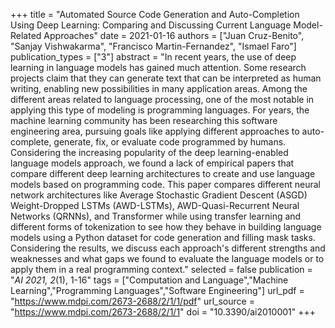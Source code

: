 +++
title = "Automated Source Code Generation and Auto-Completion Using Deep Learning: Comparing and Discussing Current Language Model-Related Approaches"
date = 2021-01-16
authors = ["Juan Cruz-Benito", "Sanjay Vishwakarma", "Francisco Martin-Fernandez", "Ismael Faro"]
publication_types = ["3"]
abstract = "In recent years, the use of deep learning in language models has gained much attention. Some research projects claim that they can generate text that can be interpreted as human writing, enabling new possibilities in many application areas. Among the different areas related to language processing, one of the most notable in applying this type of modeling is programming languages. For years, the machine learning community has been researching this software engineering area, pursuing goals like applying different approaches to auto-complete, generate, fix, or evaluate code programmed by humans. Considering the increasing popularity of the deep learning-enabled language models approach, we found a lack of empirical papers that compare different deep learning architectures to create and use language models based on programming code. This paper compares different neural network architectures like Average Stochastic Gradient Descent (ASGD) Weight-Dropped LSTMs (AWD-LSTMs), AWD-Quasi-Recurrent Neural Networks (QRNNs), and Transformer while using transfer learning and different forms of tokenization to see how they behave in building language models using a Python dataset for code generation and filling mask tasks. Considering the results, we discuss each approach's different strengths and weaknesses and what gaps we found to evaluate the language models or to apply them in a real programming context."
selected = false
publication = "_AI 2021, 2_(1), 1-16"
tags = ["Computation and Language","Machine Learning","Programming Languages","Software Engineering"]
url_pdf = "https://www.mdpi.com/2673-2688/2/1/1/pdf"
url_source = "https://www.mdpi.com/2673-2688/2/1/1"
doi = "10.3390/ai2010001"
+++
